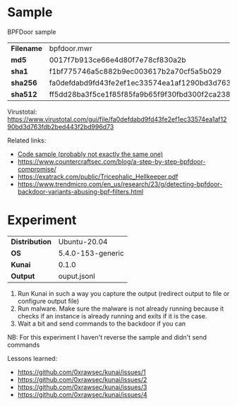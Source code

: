 # Sample

BPFDoor sample

<table>
  <tr>
    <td><b>Filename</b></td>
    <td>bpfdoor.mwr</td>
  </tr>
  <tr>
    <td><b>md5</b></td>
    <td>0017f7b913ce66e4d80f7e78cf830a2b</td>
  </tr>
  <tr>
    <td><b>sha1</b></td>
    <td>f1bf775746a5c882b9ec003617b2a70cf5a5b029</td>
  </tr>
  <tr>
    <td><b>sha256</b></td>
    <td>fa0defdabd9fd43fe2ef1ec33574ea1af1290bd3d763fdb2bed443f2bd996d73</td>
  </tr>
  <tr>
    <td><b>sha512</b></td>
    <td>ff5dd28ba3f5ce1f85f85fa9b65f9f30fbd300f2ca238cb2713da7077b7a0a8ff094cff4d7de9381726925abdd9ea065fa75ccd02fa5a816b71a6f91479363c1</td>
  </tr>
</table>

Virustotal: https://www.virustotal.com/gui/file/fa0defdabd9fd43fe2ef1ec33574ea1af1290bd3d763fdb2bed443f2bd996d73

Related links:
* [Code sample (probably not exactly the same one)](https://github.com/gwillgues/BPFDoor/blob/main/bpfdoor.c)
* https://www.countercraftsec.com/blog/a-step-by-step-bpfdoor-compromise/
* https://exatrack.com/public/Tricephalic_Hellkeeper.pdf
* https://www.trendmicro.com/en_us/research/23/g/detecting-bpfdoor-backdoor-variants-abusing-bpf-filters.html


# Experiment

<table>
  <tr>
    <td><b>Distribution</b></td>
    <td>Ubuntu-20.04</td>
  </tr>
  <tr>
    <td><b>OS</b></td>
    <td>5.4.0-153-generic</td>
  </tr>
  <tr>
    <td><b>Kunai</b></td>
    <td>0.1.0</td>
  </tr>
  <tr>
    <td><b>Output</b></td>
    <td>ouput.jsonl</td>
  </tr>
</table>

1. Run Kunai in such a way you capture the output (redirect output to file or configure output file)
2. Run malware. Make sure the malware is not already running because it checks if an instance is already running and exits if it is the case.
3. Wait a bit and send commands to the backdoor if you can

NB: For this experiment I haven't reverse the sample and didn't send commands

Lessons learned:
* https://github.com/0xrawsec/kunai/issues/1
* https://github.com/0xrawsec/kunai/issues/2
* https://github.com/0xrawsec/kunai/issues/3
* https://github.com/0xrawsec/kunai/issues/4
